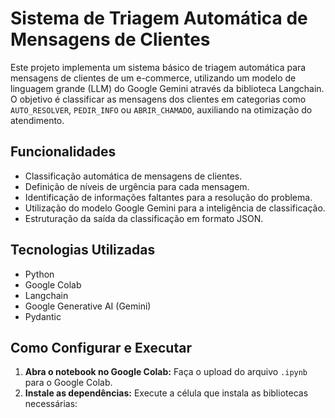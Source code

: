# Sistema de Triagem Automática de Mensagens de Clientes

Este projeto implementa um sistema básico de triagem automática para mensagens de clientes de um e-commerce, utilizando um modelo de linguagem grande (LLM) do Google Gemini através da biblioteca Langchain. O objetivo é classificar as mensagens dos clientes em categorias como `AUTO_RESOLVER`, `PEDIR_INFO` ou `ABRIR_CHAMADO`, auxiliando na otimização do atendimento.

## Funcionalidades

*   Classificação automática de mensagens de clientes.
*   Definição de níveis de urgência para cada mensagem.
*   Identificação de informações faltantes para a resolução do problema.
*   Utilização do modelo Google Gemini para a inteligência de classificação.
*   Estruturação da saída da classificação em formato JSON.

## Tecnologias Utilizadas

*   Python
*   Google Colab
*   Langchain
*   Google Generative AI (Gemini)
*   Pydantic

## Como Configurar e Executar

1.  **Abra o notebook no Google Colab:** Faça o upload do arquivo `.ipynb` para o Google Colab.
2.  **Instale as dependências:** Execute a célula que instala as bibliotecas necessárias:
